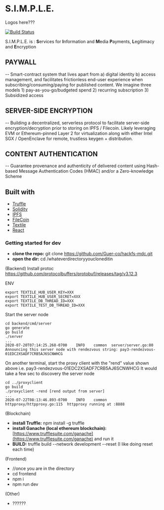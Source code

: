 # S.I.M.P.L.E.

Logos here???

[![Build Status](https://travis-ci.org/joemccann/dillinger.svg?branch=master)](https://travis-ci.org/joemccann/dillinger)

S.I.M.P.L.E. is :  **S**ervices for **I**nformation and **M**edia **P**ayments, **L**egitimacy and **E**ncryption
## PAYWALL
-- Smart-contract system that lives apart from a) digital identity b) access management, and facilitates frictionless end-user experience when subscribing/consuming/paying for published content. We imagine three models 1) pay-as-you-go/budgeted spend 2) recurring subscription 3) Subsidized access
## SERVER-SIDE ENCRYPTION
-- Building a decentralized, serverless protocol to facilitate server-side encryption/decryption prior to storing on IPFS / Filecoin. Likely leveraging EVM or Ethereum-pinned Layer 2 for virtualization along with either Intel SGX / OpenEnclave for remote, trustless keygen + distribution.
## CONTENT AUTHENTICATION
-- Guarantee provenance and authenticity of delivered content using Hash-based Message Authentication Codes (HMAC) and/or a Zero-knowledge Scheme

## Built with
* [Truffle](https://www.google.com)
* [Solidity](https://www.google.com)
* [IPFS](https://www.google.com)
* [FileCoin](https://www.google.com)
* [Textile](https://www.google.com)
* [React](https://www.google.com)


### Getting started for dev

* **clone the repo:** git clone https://github.com/Guer-co/hackfs-mdc.git
* **open the dir:** cd /whateverdirectoryyoucloneditin

(Backend)
Install protoc
https://github.com/protocolbuffers/protobuf/releases/tag/v3.12.3

ENV
```
export TEXTILE_HUB_USER_KEY=XXX
export TEXTILE_HUB_USER_SECRET=XXX
export TEXTILE_DB_THREAD_ID=XXX
export TEXTILE_TEST_DB_THREAD_ID=XXX
```

Start the server node
```
cd backend/cmd/server
go generate
go build
./server
...
2020-07-20T07:14:25.268-0700	INFO	common	server/server.go:80	Announcing this server node with rendezvous string: pay3-rendezvous-01EDC2XSADF7CRB5AJ6SCNWHCG
```

On another terminal, start the proxy client with the "rend" value shown above i.e. pay3-rendezvous-01EDC2XSADF7CRB5AJ6SCNWHCG
It would take a few sec to discovery the server node
```
cd ../proxyclient
go build
./proxyclient -rend [rend output from server]
...
2020-07-22T08:13:46.893-0700	INFO	common	httpproxy/httpproxy.go:115	httpproxy running at :8888
```

(Blockchain)
* **install Truffle:** npm install -g truffle
* **install Ganache (local ethereum blockchain):** [https://www.trufflesuite.com/ganache](https://www.trufflesuite.com/ganache) and run it
* **BUILD:** truffle build --network development --reset    (I like doing reset each time)

(Frontend)
* //once you are in the directory
* cd frontend
* npm i
* npm run dev

(Other)
* ??????
